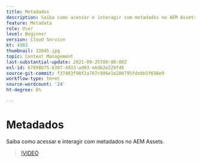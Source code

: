 ```yaml
---
title: Metadados
description: Saiba como acessar e interagir com metadados no AEM Assets.
feature: Metadata
role: User
level: Beginner
version: Cloud Service
kt: 4303
thumbnail: 32045.jpg
topic: Content Management
last-substantial-update: 2021-09-25T00:00:00Z
exl-id: 67898b75-6307-4933-ad93-e6db2e220fd6
source-git-commit: f37483f90f2a707c906e1e206795fdebb5f698e9
workflow-type: tm+mt
source-wordcount: '24'
ht-degree: 8%

---
```


# Metadados

Saiba como acessar e interagir com metadados no AEM Assets.

>[!VIDEO](https://video.tv.adobe.com/v/32045/?quality=12&learn=on&hidetitle=true)
